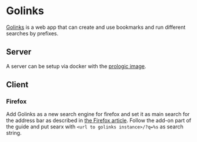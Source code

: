 # Golinks

[Golinks](https://github.com/prologic/golinks) is a web app that can create and
use bookmarks and run different searches by prefixes.

## Server

A server can be setup via docker with the [prologic image](./docker-images/prologic_-_golinks.md).

## Client

### Firefox

Add Golinks as a new search engine for firefox and set it as main search for the
address bar as described in [the Firefox article](./firefox.md).
Follow the add-on part of the guide and put searx with
`<url to golinks instance>/?q=%s` as search string.
